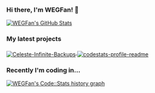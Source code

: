 ### Hi there, I'm WEGFan! 👋

<a href="https://github.com/WEGFan">
  <img src="https://github-readme-stats.wegfan.vercel.app/api?username=WEGFan&show_icons=true&count_private=true&include_all_commits=true" alt="WEGFan's GitHub Stats" />
</a>

### My latest projects

<a href="https://github.com/WEGFan/Celeste-Infinite-Backups">
  <img align="middle" src="https://github-readme-stats.wegfan.vercel.app/api/pin/?username=WEGFan&repo=Celeste-Infinite-Backups" alt="Celeste-Infinite-Backups" />
</a>
<a href="https://github.com/WEGFan/codestats-profile-readme">
  <img align="middle" src="https://github-readme-stats.wegfan.vercel.app/api/pin/?username=WEGFan&repo=codestats-profile-readme" alt="codestats-profile-readme" />
</a>

### Recently I'm coding in...

<a href="https://codestats.net/users/WEGFan">
  <img src='https://codestats-readme.wegfan.cn/history-graph/WEGFan?width=850&height=300&timezone=08:00&history_days=20&max_languages=12&language_colors=["3e4053","f15854","5da5da","faa43a","60bd68","f17cb0","b2912f","00897b","b276b2","ffc0cb","cddc39","7e57c2","bdbdbd"]' alt="WEGFan's Code::Stats history graph" />
</a>
